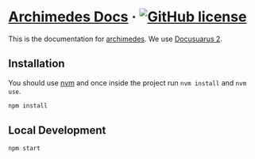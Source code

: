 # [Archimedes Docs](https://archimedesfw.io/) &middot; [![GitHub license](https://img.shields.io/badge/license-apache-blue.svg)](https://github.com/archimedes-projects/archimedes-docs/blob/main/LICENSE)

This is the documentation for [archimedes](https://archimedesfw.io/). We use [Docusuarus 2](https://v2.docusaurus.io/).

## Installation

You should use [nvm](https://github.com/nvm-sh/nvm) and once inside the project run `nvm install` and `nvm use`.

```bash
npm install
```

## Local Development

```bash
npm start
```
